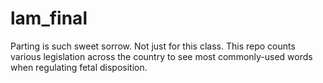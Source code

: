 # lam_final
Parting is such sweet sorrow. Not just for this class. This repo counts various legislation across the country to see most commonly-used words when regulating fetal disposition.
